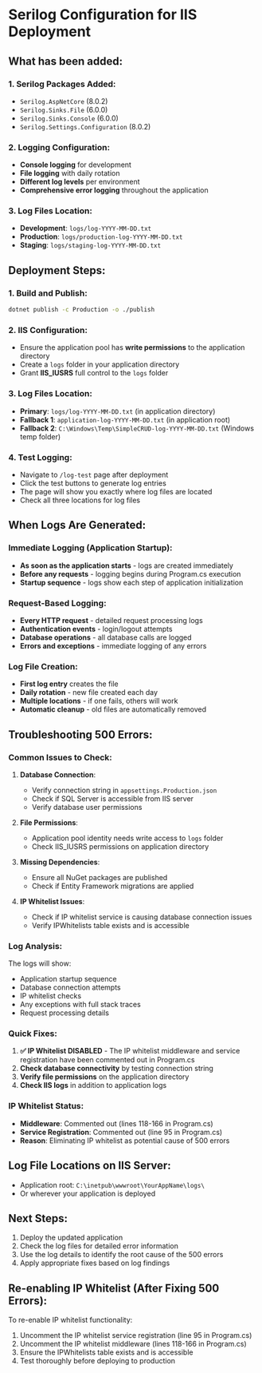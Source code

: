 # Serilog Configuration for IIS Deployment

## What has been added:

### 1. Serilog Packages Added:

- `Serilog.AspNetCore` (8.0.2)
- `Serilog.Sinks.File` (6.0.0)
- `Serilog.Sinks.Console` (6.0.0)
- `Serilog.Settings.Configuration` (8.0.2)

### 2. Logging Configuration:

- **Console logging** for development
- **File logging** with daily rotation
- **Different log levels** per environment
- **Comprehensive error logging** throughout the application

### 3. Log Files Location:

- **Development**: `logs/log-YYYY-MM-DD.txt`
- **Production**: `logs/production-log-YYYY-MM-DD.txt`
- **Staging**: `logs/staging-log-YYYY-MM-DD.txt`

## Deployment Steps:

### 1. Build and Publish:

```bash
dotnet publish -c Production -o ./publish
```

### 2. IIS Configuration:

- Ensure the application pool has **write permissions** to the application directory
- Create a `logs` folder in your application directory
- Grant **IIS_IUSRS** full control to the `logs` folder

### 3. Log Files Location:

- **Primary**: `logs/log-YYYY-MM-DD.txt` (in application directory)
- **Fallback 1**: `application-log-YYYY-MM-DD.txt` (in application root)
- **Fallback 2**: `C:\Windows\Temp\SimpleCRUD-log-YYYY-MM-DD.txt` (Windows temp folder)

### 4. Test Logging:

- Navigate to `/log-test` page after deployment
- Click the test buttons to generate log entries
- The page will show you exactly where log files are located
- Check all three locations for log files

## When Logs Are Generated:

### Immediate Logging (Application Startup):

- **As soon as the application starts** - logs are created immediately
- **Before any requests** - logging begins during Program.cs execution
- **Startup sequence** - logs show each step of application initialization

### Request-Based Logging:

- **Every HTTP request** - detailed request processing logs
- **Authentication events** - login/logout attempts
- **Database operations** - all database calls are logged
- **Errors and exceptions** - immediate logging of any errors

### Log File Creation:

- **First log entry** creates the file
- **Daily rotation** - new file created each day
- **Multiple locations** - if one fails, others will work
- **Automatic cleanup** - old files are automatically removed

## Troubleshooting 500 Errors:

### Common Issues to Check:

1. **Database Connection**:

   - Verify connection string in `appsettings.Production.json`
   - Check if SQL Server is accessible from IIS server
   - Verify database user permissions

2. **File Permissions**:

   - Application pool identity needs write access to `logs` folder
   - Check IIS_IUSRS permissions on application directory

3. **Missing Dependencies**:

   - Ensure all NuGet packages are published
   - Check if Entity Framework migrations are applied

4. **IP Whitelist Issues**:
   - Check if IP whitelist service is causing database connection issues
   - Verify IPWhitelists table exists and is accessible

### Log Analysis:

The logs will show:

- Application startup sequence
- Database connection attempts
- IP whitelist checks
- Any exceptions with full stack traces
- Request processing details

### Quick Fixes:

1. **✅ IP Whitelist DISABLED** - The IP whitelist middleware and service registration have been commented out in Program.cs
2. **Check database connectivity** by testing connection string
3. **Verify file permissions** on the application directory
4. **Check IIS logs** in addition to application logs

### IP Whitelist Status:

- **Middleware**: Commented out (lines 118-166 in Program.cs)
- **Service Registration**: Commented out (line 95 in Program.cs)
- **Reason**: Eliminating IP whitelist as potential cause of 500 errors

## Log File Locations on IIS Server:

- Application root: `C:\inetpub\wwwroot\YourAppName\logs\`
- Or wherever your application is deployed

## Next Steps:

1. Deploy the updated application
2. Check the log files for detailed error information
3. Use the log details to identify the root cause of the 500 errors
4. Apply appropriate fixes based on log findings

## Re-enabling IP Whitelist (After Fixing 500 Errors):

To re-enable IP whitelist functionality:

1. Uncomment the IP whitelist service registration (line 95 in Program.cs)
2. Uncomment the IP whitelist middleware (lines 118-166 in Program.cs)
3. Ensure the IPWhitelists table exists and is accessible
4. Test thoroughly before deploying to production

